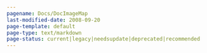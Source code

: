 ```yaml
---
pagename: Docs/DocImageMap
last-modified-date: 2008-09-20
page-template: default
page-type: text/markdown
page-status: current|legacy|needsupdate|deprecated|recommended
---
```


